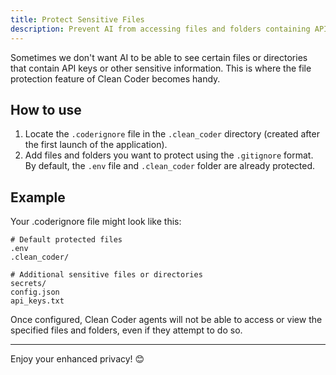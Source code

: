 ```yaml
---
title: Protect Sensitive Files
description: Prevent AI from accessing files and folders containing API keys or other sensitive information.
---
```


Sometimes we don't want AI to be able to see certain files or directories that contain API keys or other sensitive information. This is where the file protection feature of Clean Coder becomes handy.


## How to use

1. Locate the `.coderignore` file in the `.clean_coder` directory (created after the first launch of the application).
2. Add files and folders you want to protect using the `.gitignore` format. By default, the `.env` file and `.clean_coder` folder are already protected.


## Example
Your .coderignore file might look like this:

```
# Default protected files
.env
.clean_coder/

# Additional sensitive files or directories
secrets/
config.json
api_keys.txt
```

Once configured, Clean Coder agents will not be able to access or view the specified files and folders, even if they attempt to do so.


---
Enjoy your enhanced privacy! 😊


